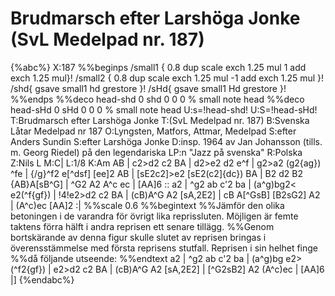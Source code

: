# Brudmarsch efter Larshöga Jonke (SvL Medelpad nr. 187)

{%abc%}
X:187
%%beginps
/small1 { 
   0.8 dup scale
   exch 1.25 mul 1 add
   exch 1.25 mul}!
/small2 { 
   0.8 dup scale
   exch 1.25 mul -1 add
   exch 1.25 mul }!
/shd{ gsave small1 hd grestore }!
/sHd{ gsave small1 Hd grestore }!
%%endps
%%deco head-shd 0 shd 0 0 0	% small note head
%%deco head-sHd 0 sHd 0 0 0	% small note head
U:s=!head-shd!
U:S=!head-sHd!
T:Brudmarsch efter Larshöga Jonke
T:(SvL Medelpad nr. 187)
B:Svenska Låtar Medelpad nr 187
O:Lyngsten, Matfors, Attmar, Medelpad
S:efter Anders Sundin
S:efter Larshöga Jonke
D:insp. 1964 av Jan Johansson (tills. m. Georg Riedel) på den legendariska LP:n "Jazz på svenska"
R:Polska
Z:Nils L
M:C|
L:1/8
K:Am
AB | c2>d2 c2 BA | d2>e2 d2 e^f | g2>a2 (g2{ag}) ^fe | {/g}^f2 e[^dsf] [ee]2 AB | [sE2c2]>e2 [sE2(c2]{dc}) BA | 
B2 d2 B2 {AB}A[sB^G] | ^G2 A2 A^c ec | [AA]6 :: a2 | ^g2 ab c'2 ba | (a^g)bg2< e2(^f{gf}) | !4!e2>d2 c2 BA | (cB)A^G A2 [sA,2E2] |
cB A[^GsB] [B2sG2] A2 | (A^c)ec [AA]2 :|
%%scale 0.6
%%begintext
%%Jämför den olika betoningen i de varandra för övrigt lika reprissluten. Möjligen är femte taktens förra hälft i andra reprisen ett senare tillägg. 
%%Genom bortskärande av denna figur skulle slutet av reprisen bringas i överensstämmelse med första reprisens stutfall. Reprisen i sin helhet finge 
%%då följande utseende:
%%endtext
 a2 | ^g2 ab c'2 ba | (a^g)bg e2>(^f2{gf}) | e2>d2 c2 BA | (cB)A^G A2 [sA,2E2] | [^G2sB2] A2 (A^c)ec | [AA]6 |]
{%endabc%}
